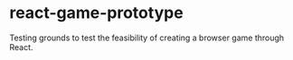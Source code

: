 # react-game-prototype
Testing grounds to test the feasibility of creating a browser game through React.
